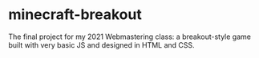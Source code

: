 # minecraft-breakout
The final project for my 2021 Webmastering class: a breakout-style game built with very basic JS and designed in HTML and CSS.
